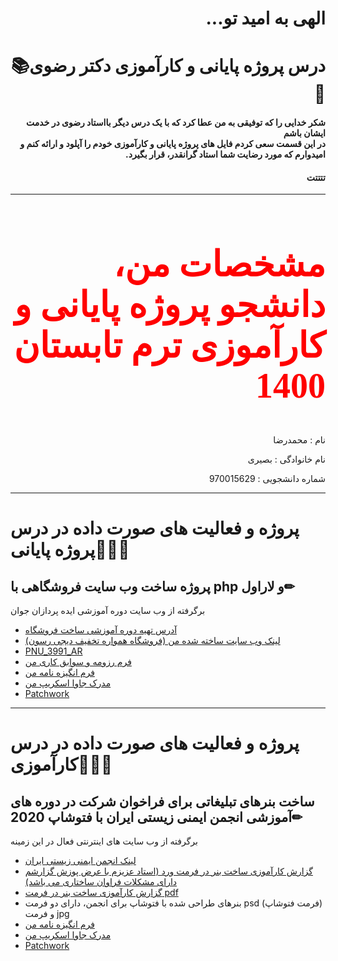 <h1 dir="rtl" >الهی به امید تو...</h1>
<h1 dir="rtl" >درس پروژه پایانی و کارآموزی دکتر رضوی📚📌</h1>
<h4 dir="rtl">شکر خدایی را که توفیقی به من عطا کرد که با یک درس دیگر بااستاد رضوی در خدمت ایشان باشم</br>در این قسمت سعی کردم فایل های پروژه پایانی و کارآموزی خودم را آپلود و ارائه کنم و امیدوارم که مورد رضایت شما استاد گرانقدر، قرار بگیرد. </h4>
<h4 dir="rtl">تتتتت</h4>
<hr>
<h2 dir="rtl" style="color:red;font-family:tahoma; font-size:4em;">مشخصات من، دانشجو پروژه پایانی و کارآموزی ترم تابستان 1400📝</h2>
<p dir="rtl">نام : محمدرضا</p>
<p dir="rtl">نام خانوادگی : بصیری</p>
<p dir="rtl">شماره دانشجویی : 970015629</p>
<hr>

# پروژه و فعالیت های صورت داده در درس پروژه پایانی💼📐📏

## پروژه ساخت وب سایت فروشگاهی با php و لاراول✏
برگرفته از وب سایت دوره آموزشی ایده پردازان جوان

- [آدرس تهیه دوره آموزشی ساخت فروشگاه](https://digiresoon.ir)
- [لینک وب سایت ساخته شده من (فروشگاه همواره تخفیف دیجی رسون)](https://digiresoon.ir)
- [PNU_3991_AR](https://github.com/mrezabasiri/pnu99taklif)
- [فرم رزومه و سوابق کاری من](https://mrezabasiri.github.io/barayeman/) 
- [فرم انگیزه نامه من](https://github.com/mrezabasiri/mysopbasiri/blob/main/my%20sop.pdf)
- [مدرک جاوا اسکریپ من](https://www.sololearn.com/Certificate/1024-18439174/pdf/)
- [Patchwork](https://github.com/mrezabasiri/pnu99taklif/blob/main/patchwork/mypatchwork.jpg)


------------------

# پروژه و فعالیت های صورت داده در درس کارآموزی💼📐📏
## ساخت بنرهای تبلیغاتی برای فراخوان شرکت در دوره های آموزشی انجمن ایمنی زیستی ایران با فتوشاپ 2020✏
برگرفته از وب سایت های اینترنتی فعال در این زمینه


- [لینک انجمن ایمنی زیستی ایران](https://digiresoon.ir)
- [گزارش کارآموزی ساخت بنر در فرمت ورد (استاد عزیزم با عرض پوزش گزارشم دارای مشکلات فراوان ساختاری می باشد)](https://github.com/mrezabasiri/pnu99taklif)
- [گزارش کارآموزی ساخت بنر در فرمت pdf](https://mrezabasiri.github.io/barayeman/)
-  بنرهای طراحی شده با فتوشاپ برای انجمن، دارای دو فرمت psd (فرمت فتوشاپ) و فرمت jpg
- [فرم انگیزه نامه من](https://github.com/mrezabasiri/mysopbasiri/blob/main/my%20sop.pdf)
- [مدرک جاوا اسکریپ من](https://www.sololearn.com/Certificate/1024-18439174/pdf/)
- [Patchwork](https://github.com/mrezabasiri/pnu99taklif/blob/main/patchwork/mypatchwork.jpg)




